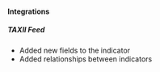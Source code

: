 
#### Integrations
##### TAXII Feed
- Added new fields to the indicator
- Added relationships between indicators
